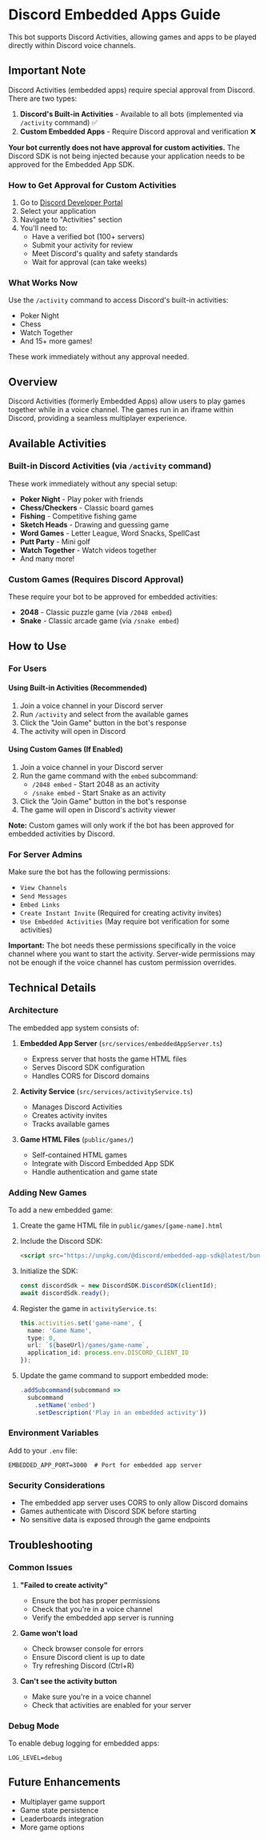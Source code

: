 # Discord Embedded Apps Guide

This bot supports Discord Activities, allowing games and apps to be played directly within Discord voice channels.

## Important Note

Discord Activities (embedded apps) require special approval from Discord. There are two types:

1. **Discord's Built-in Activities** - Available to all bots (implemented via `/activity` command) ✅
2. **Custom Embedded Apps** - Require Discord approval and verification ❌

**Your bot currently does not have approval for custom activities.** The Discord SDK is not being injected because your application needs to be approved for the Embedded App SDK.

### How to Get Approval for Custom Activities

1. Go to [Discord Developer Portal](https://discord.com/developers/applications)
2. Select your application
3. Navigate to "Activities" section
4. You'll need to:
   - Have a verified bot (100+ servers)
   - Submit your activity for review
   - Meet Discord's quality and safety standards
   - Wait for approval (can take weeks)

### What Works Now

Use the `/activity` command to access Discord's built-in activities:
- Poker Night
- Chess
- Watch Together
- And 15+ more games!

These work immediately without any approval needed.

## Overview

Discord Activities (formerly Embedded Apps) allow users to play games together while in a voice channel. The games run in an iframe within Discord, providing a seamless multiplayer experience.

## Available Activities

### Built-in Discord Activities (via `/activity` command)
These work immediately without any special setup:
- **Poker Night** - Play poker with friends
- **Chess/Checkers** - Classic board games
- **Fishing** - Competitive fishing game
- **Sketch Heads** - Drawing and guessing game
- **Word Games** - Letter League, Word Snacks, SpellCast
- **Putt Party** - Mini golf
- **Watch Together** - Watch videos together
- And many more!

### Custom Games (Requires Discord Approval)
These require your bot to be approved for embedded activities:
- **2048** - Classic puzzle game (via `/2048 embed`)
- **Snake** - Classic arcade game (via `/snake embed`)

## How to Use

### For Users

#### Using Built-in Activities (Recommended)
1. Join a voice channel in your Discord server
2. Run `/activity` and select from the available games
3. Click the "Join Game" button in the bot's response
4. The activity will open in Discord

#### Using Custom Games (If Enabled)
1. Join a voice channel in your Discord server
2. Run the game command with the `embed` subcommand:
   - `/2048 embed` - Start 2048 as an activity
   - `/snake embed` - Start Snake as an activity
3. Click the "Join Game" button in the bot's response
4. The game will open in Discord's activity viewer

**Note:** Custom games will only work if the bot has been approved for embedded activities by Discord.

### For Server Admins

Make sure the bot has the following permissions:
- `View Channels`
- `Send Messages`
- `Embed Links`
- `Create Instant Invite` (Required for creating activity invites)
- `Use Embedded Activities` (May require bot verification for some activities)

**Important:** The bot needs these permissions specifically in the voice channel where you want to start the activity. Server-wide permissions may not be enough if the voice channel has custom permission overrides.

## Technical Details

### Architecture

The embedded app system consists of:

1. **Embedded App Server** (`src/services/embeddedAppServer.ts`)
   - Express server that hosts the game HTML files
   - Serves Discord SDK configuration
   - Handles CORS for Discord domains

2. **Activity Service** (`src/services/activityService.ts`)
   - Manages Discord Activities
   - Creates activity invites
   - Tracks available games

3. **Game HTML Files** (`public/games/`)
   - Self-contained HTML games
   - Integrate with Discord Embedded App SDK
   - Handle authentication and game state

### Adding New Games

To add a new embedded game:

1. Create the game HTML file in `public/games/[game-name].html`
2. Include the Discord SDK:
   ```html
   <script src="https://unpkg.com/@discord/embedded-app-sdk@latest/bundles/discord-embedded-app-sdk.bundle.js"></script>
   ```

3. Initialize the SDK:
   ```javascript
   const discordSdk = new DiscordSDK.DiscordSDK(clientId);
   await discordSdk.ready();
   ```

4. Register the game in `activityService.ts`:
   ```typescript
   this.activities.set('game-name', {
     name: 'Game Name',
     type: 0,
     url: `${baseUrl}/games/game-name`,
     application_id: process.env.DISCORD_CLIENT_ID
   });
   ```

5. Update the game command to support embedded mode:
   ```typescript
   .addSubcommand(subcommand =>
     subcommand
       .setName('embed')
       .setDescription('Play in an embedded activity'))
   ```

### Environment Variables

Add to your `.env` file:
```env
EMBEDDED_APP_PORT=3000  # Port for embedded app server
```

### Security Considerations

- The embedded app server uses CORS to only allow Discord domains
- Games authenticate with Discord SDK before starting
- No sensitive data is exposed through the game endpoints

## Troubleshooting

### Common Issues

1. **"Failed to create activity"**
   - Ensure the bot has proper permissions
   - Check that you're in a voice channel
   - Verify the embedded app server is running

2. **Game won't load**
   - Check browser console for errors
   - Ensure Discord client is up to date
   - Try refreshing Discord (Ctrl+R)

3. **Can't see the activity button**
   - Make sure you're in a voice channel
   - Check that activities are enabled for your server

### Debug Mode

To enable debug logging for embedded apps:
```env
LOG_LEVEL=debug
```

## Future Enhancements

- Multiplayer game support
- Game state persistence
- Leaderboards integration
- More game options